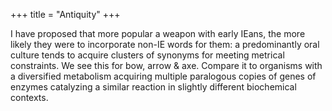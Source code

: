 +++
title = "Antiquity"
+++

I have proposed that more popular a weapon with early IEans, the more likely they were to incorporate non-IE words for them: a predominantly oral culture tends to acquire clusters of synonyms for meeting metrical constraints. We see this for bow, arrow & axe. Compare it to organisms with a diversified metabolism acquiring multiple paralogous copies of genes of enzymes catalyzing a similar reaction in slightly different biochemical contexts.

